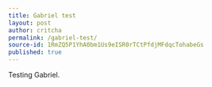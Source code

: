 ```yaml
---
title: Gabriel test
layout: post
author: critcha
permalink: /gabriel-test/
source-id: 1RmZQ5P1YhA0bm1Us9eISR0rTCtPfdjMFdqcTohabeGs
published: true
---
```

Testing Gabriel.

